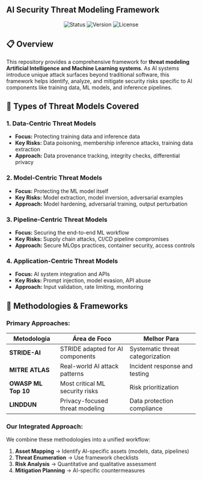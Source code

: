 ## AI Security Threat Modeling Framework
<p align="center"> <img src="https://img.shields.io/badge/Status-Active-brightgreen" alt="Status"> <img src="https://img.shields.io/badge/Version-1.0.0-blue" alt="Version"> <img src="https://img.shields.io/badge/License-MIT-yellow" alt="License"> </p>

## 📋 Overview

This repository provides a comprehensive framework for **threat modeling Artificial Intelligence and Machine Learning systems**. As AI systems introduce unique attack surfaces beyond traditional software, this framework helps identify, analyze, and mitigate security risks specific to AI components like training data, ML models, and inference pipelines.

## 🎯 Types of Threat Models Covered

### **1. Data-Centric Threat Models**
- **Focus:** Protecting training data and inference data
- **Key Risks:** Data poisoning, membership inference attacks, training data extraction
- **Approach:** Data provenance tracking, integrity checks, differential privacy

### **2. Model-Centric Threat Models**
- **Focus:** Protecting the ML model itself
- **Key Risks:** Model extraction, model inversion, adversarial examples
- **Approach:** Model hardening, adversarial training, output perturbation

### **3. Pipeline-Centric Threat Models**
- **Focus:** Securing the end-to-end ML workflow
- **Key Risks:** Supply chain attacks, CI/CD pipeline compromises
- **Approach:** Secure MLOps practices, container security, access controls

### **4. Application-Centric Threat Models**
- **Focus:** AI system integration and APIs
- **Key Risks:** Prompt injection, model evasion, API abuse
- **Approach:** Input validation, rate limiting, monitoring

## 🔧 Methodologies & Frameworks

### **Primary Approaches:**

| Metodologia | Área de Foco | Melhor Para |
|-------------|------------|----------|
| **STRIDE-AI** | STRIDE adapted for AI components | Systematic threat categorization |
| **MITRE ATLAS** | Real-world AI attack patterns | Incident response and testing |
| **OWASP ML Top 10** | Most critical ML security risks | Risk prioritization |
| **LINDDUN** | Privacy-focused threat modeling | Data protection compliance |

### **Our Integrated Approach:**
We combine these methodologies into a unified workflow:
1. **Asset Mapping** → Identify AI-specific assets (models, data, pipelines)
2. **Threat Enumeration** → Use framework checklists
3. **Risk Analysis** → Quantitative and qualitative assessment
4. **Mitigation Planning** → AI-specific countermeasures


